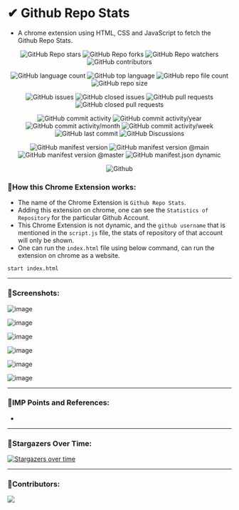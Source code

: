 # ✔ Github Repo Stats
- A chrome extension using HTML, CSS and JavaScript to fetch the Github Repo Stats.

<p align = "center">
	<img src = "https://img.shields.io/github/stars/akash-rajak/Github-Repo-Stats?style=social", alt = "GitHub Repo stars">
	<img src = "https://img.shields.io/github/forks/akash-rajak/Github-Repo-Stats?style=social", alt = "GitHub Repo forks">
	<img src = "https://img.shields.io/github/watchers/akash-rajak/Github-Repo-Stats?style=social", alt = "GitHub Repo watchers">
	<img src = "https://img.shields.io/github/contributors/akash-rajak/Github-Repo-Stats?style=social", alt = "GitHub contributors">
</p>
<p align = "center">
	<img src = "https://img.shields.io/github/languages/count/akash-rajak/Github-Repo-Stats?style=social", alt = "GitHub language count">
	<img src = "https://img.shields.io/github/languages/top/akash-rajak/Github-Repo-Stats?style=social", alt = "GitHub top language">
	<img src = "https://img.shields.io/github/directory-file-count/akash-rajak/Github-Repo-Stats?style=social", alt = "GitHub repo file count">
	<img src = "https://img.shields.io/github/repo-size/akash-rajak/Github-Repo-Stats?style=social", alt = "GitHub repo size">
</p>
<p align = "center">
	<img src = "https://img.shields.io/github/issues/akash-rajak/Github-Repo-Stats", alt = "GitHub issues">
	<img src = "https://img.shields.io/github/issues-closed/akash-rajak/Github-Repo-Stats", alt = "GitHub closed issues">
	<img src = "https://img.shields.io/github/issues-pr/akash-rajak/Github-Repo-Stats", alt = "GitHub pull requests">
	<img src = "https://img.shields.io/github/issues-pr-closed/akash-rajak/Github-Repo-Stats", alt = "GitHub closed pull requests">
</p>
<p align = "center">
	<img src = "https://img.shields.io/github/commit-activity/t/akash-rajak/Github-Repo-Stats", alt = "GitHub commit activity">
	<img src = "https://img.shields.io/github/commit-activity/y/akash-rajak/Github-Repo-Stats", alt = "GitHub commit activity/year">
	<img src = "https://img.shields.io/github/commit-activity/m/akash-rajak/Github-Repo-Stats", alt = "GitHub commit activity/month">
	<img src = "https://img.shields.io/github/commit-activity/w/akash-rajak/Github-Repo-Stats", alt = "GitHub commit activity/week">
	<img src = "https://img.shields.io/github/last-commit/akash-rajak/Github-Repo-Stats", alt = "GitHub last commit">
	<img src = "https://img.shields.io/github/discussions/akash-rajak/Github-Repo-Stats", alt = "GitHub Discussions">
</p>
<p align = "center">
	<img src = "https://img.shields.io/github/manifest-json/v/akash-rajak/Github-Repo-Stats", alt = "GitHub manifest version">
	<img src = "https://img.shields.io/github/manifest-json/v/akash-rajak/Github-Repo-Stats/main", alt = "GitHub manifest version @main">
	<img src = "https://img.shields.io/github/manifest-json/v/akash-rajak/Github-Repo-Stats/master", alt = "GitHub manifest version @master">
	<img src = "https://img.shields.io/github/manifest-json/permissions/akash-rajak/Github-Repo-Stats", alt = "GitHub manifest.json dynamic">
</p>
<!-- The Id should be of chrome webstore (After publishing it on Chrome Webstore) - do it later
<p align = "center">
	<img alt="Chrome Web Store Price" src="https://img.shields.io/chrome-web-store/price/halpbhjhmnkhoceccobkkfmdggmdpkcc">
	<img alt="Chrome Web Store Rating" src="https://img.shields.io/chrome-web-store/rating/halpbhjhmnkhoceccobkkfmdggmdpkcc">
	<img alt="Chrome Web Store Rating Count" src="https://img.shields.io/chrome-web-store/rating-count/halpbhjhmnkhoceccobkkfmdggmdpkcc">
	<img alt="Chrome Web Store Stars" src="https://img.shields.io/chrome-web-store/stars/halpbhjhmnkhoceccobkkfmdggmdpkcc">
	<img alt="Chrome Web Store Users" src="https://img.shields.io/chrome-web-store/users/halpbhjhmnkhoceccobkkfmdggmdpkcc">
	<img alt="Chrome Web Store" src="https://img.shields.io/chrome-web-store/v/halpbhjhmnkhoceccobkkfmdggmdpkcc">
</p>
-->
<p align = "center">
	<img src = "https://img.shields.io/github/license/akash-rajak/Github-Repo-Stats", alt = "Github">
</p>

### 📌How this Chrome Extension works:
- The name of the Chrome Extension is `Github Repo Stats`.
- Adding this extension on chrome, one can see the `Statistics of Repository` for the particular Github Account.
- This Chrome Extension is not dynamic, and the `github username` that is mentioned in the `script.js` file, the stats of repository of that account will only be shown.
- One can run the `index.html` file using below command, can run the extension on chrome as a website.
```
start index.html
```

****

### 📌Screenshots:

![image](https://github.com/akash-rajak/Github-Repo-Stats/assets/57003737/40f14434-da6e-4bcd-9f91-3373da6391f3)

![image](https://github.com/akash-rajak/Github-Repo-Stats/assets/57003737/db387d63-6566-4111-830d-c189c29befc3)

![image](https://github.com/akash-rajak/Github-Repo-Stats/assets/57003737/b3f9e147-bef0-4855-99f6-295eb28484d4)

![image](https://github.com/akash-rajak/Github-Repo-Stats/assets/57003737/3a15e2b2-9eb3-4e62-86f8-61f4eb1bd350)

![image](https://github.com/akash-rajak/Github-Repo-Stats/assets/57003737/5537f106-21a5-4627-8c8c-9615a67b6418)

![image](https://github.com/akash-rajak/Github-Repo-Stats/assets/57003737/be7a60ce-93e0-4cc4-a78f-a9b2204c2909)

****

### 📌IMP Points and References:
- 

****

### 🌟Stargazers Over Time:
[![Stargazers over time](https://starchart.cc/akash-rajak/Github-Repo-Stats.svg)](https://starchart.cc/akash-rajak/Github-Repo-Stats)

****

### 📌Contributors:
<a href="https://github.com/akash-rajak/Github-Repo-Stats/graphs/contributors">
  <img src="https://contrib.rocks/image?repo=akash-rajak/Github-Repo-Stats" />
</a>

